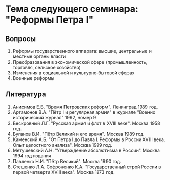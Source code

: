 # Тема следующего семинара: "Реформы Петра I"
## Вопросы
1. Реформы государственного аппарата: высшие, центральные и местные органы власти
2. Преобразования в экономической сфере (промышленность, торговля, сельское хозяйство)
3. Изменения в социальной и культурно-бытовой сферах
4. Военные реформы

## Литература
1. Анисимов Е.Б. "Время Петровских реформ". Ленинград 1989 год.
2. Артамонов В.А. "Пётр I и регулярная армия" в журнале "Военно исторический журнал" 1992, номер 9
3. Бескровный Л.Г. "Русская армия и флот в XVIII веке". Москва 1958 год.
4. Буганов В.И. "Пётр Великий и его время". Москва 1989 год.
5. Каменский А.Б. "От Петра I до Павла I. Реформы в России XVIII века. Опыт целостного анализа". Москва 1999 год.
6. Метушевский А.Н. "Утверждение абсолютизма в России". Москва 1994 год издания
7. Павленко Н.И. "Пётр Великий". Москва 1990 год.
8. Стешенко Л.А. Софроненко К.А. "Государственный строй России в первой четверти XVIII века". Москва 1973 год.
